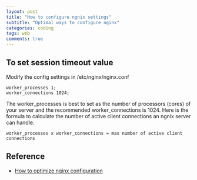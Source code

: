 ```yaml
---
layout: post
title: "How to configure ngnix settings"
subtitle: "Optimal ways to configure nginx"
categories: coding
tags: web
comments: true
---
```


## To set session timeout value

Modify the config settings in /etc/nginx/nginx.conf

```buildoutcfg
worker_processes 1;
worker_connections 1024;
```

The worker_processes is best to set as the number of processors (cores) of your server
and the recommended worker_connections is 1024.
Here is the formula to calculate the number of active client connections
an ngnix server can handle. 

```
worker_processes x worker_connections = max number of active client connections
```
 
## Reference
* [How to optimize nginx configuration](https://www.digitalocean.com/community/tutorials/how-to-optimize-nginx-configuration)

